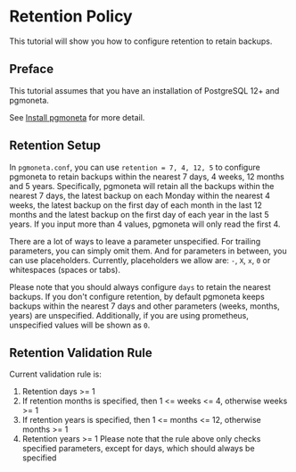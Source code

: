 # Retention Policy

This tutorial will show you how to configure retention to retain backups.

## Preface

This tutorial assumes that you have an installation of PostgreSQL 12+ and pgmoneta.

See [Install pgmoneta](https://github.com/pgmoneta/pgmoneta/blob/main/doc/tutorial/01_install.md)
for more detail.

## Retention Setup

In `pgmoneta.conf`, you can use `retention = 7, 4, 12, 5` to configure pgmoneta to retain backups
within the nearest 7 days, 4 weeks, 12 months and 5 years. Specifically, pgmoneta will retain
all the backups within the nearest 7 days, the latest backup on each Monday within the nearest 4 weeks,
the latest backup on the first day of each month in the last 12 months and the latest backup on the first
day of each year in the last 5 years. If you input more than 4 values, pgmoneta will only read the first 4.

There are a lot of ways to leave a parameter unspecified. For trailing parameters, you can simply omit them. 
And for parameters in between, you can use placeholders. Currently, placeholders we allow are: `-`, `X`, `x`, `0` 
or whitespaces (spaces or tabs). 

Please note that you should always configure `days` to retain the nearest backups.
If you don't configure retention, by default pgmoneta keeps backups within the nearest 7 days and other parameters 
(weeks, months, years) are unspecified. 
Additionally, if you are using prometheus, unspecified values will be shown as `0`.

## Retention Validation Rule
Current validation rule is:
1. Retention days >= 1
2. If retention months is specified, then 1 <= weeks <= 4, otherwise weeks >= 1
3. If retention years is specified, then 1 <= months <= 12, otherwise months >= 1
4. Retention years >= 1
Please note that the rule above only checks specified parameters, except for days, which should always be specified
